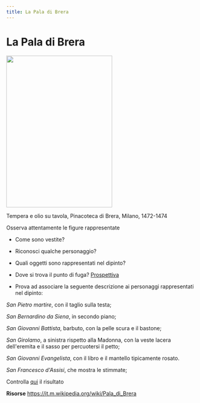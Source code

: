 ```yaml
---
title: La Pala di Brera
---
```


# La Pala di Brera


<img src="https://upload.wikimedia.org/wikipedia/commons/9/9e/Piero_della_Francesca_046.jpg" 
width="280" height="400"> 


Tempera e olio su tavola, Pinacoteca di Brera, Milano, 1472-1474

Osserva attentamente le figure rappresentate
- Come sono vestite?
- Riconosci qualche personaggio?
- Quali oggetti sono rappresentati nel dipinto?
- Dove si trova il punto di fuga? [Prospettiva](http://artemondocuore.altervista.org/wp-content/uploads/2019/06/schema-pala.jpg)

- Prova ad associare la seguente descrizione ai personaggi rappresentati nel dipinto:

*San Pietro martire*, con il taglio sulla testa;

*San Bernardino da Siena*, in secondo piano; 

*San Giovanni Battista*, barbuto, con la pelle scura e il bastone;

*San Girolamo*, a sinistra rispetto alla Madonna, con la veste lacera dell'eremita e il sasso per percuotersi il petto;

*San Giovanni Evangelista*, con il libro e il mantello tipicamente rosato.

*San Francesco d'Assisi*, che mostra le stimmate;

Controlla [qui](https://www.thinglink.com/card/1306178347809636355) il risultato

**Risorse**
https://it.m.wikipedia.org/wiki/Pala_di_Brera

